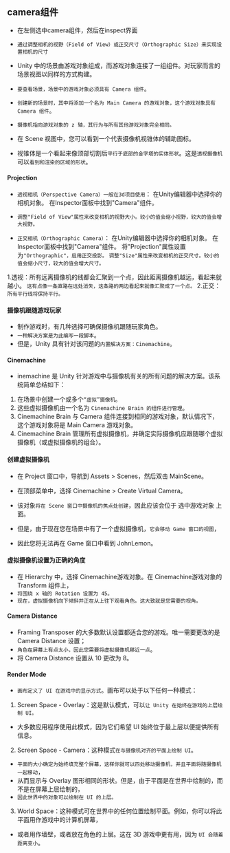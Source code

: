 ## camera组件
* 在左侧选中camera组件，然后在inspect界面
* `通过调整相机的视野（Field of View）或正交尺寸（Orthographic Size）来实现设置相机的尺寸`

* Unity 中的场景由游戏对象组成，而游戏对象连接了一组组件。对玩家而言的场景视图以同样的方式构建。
* `要查看场景，场景中的游戏对象必须具有 Camera 组件`。
* `创建新的场景时，其中将添加一个名为 Main Camera 的游戏对象，这个游戏对象具有 Camera 组件`。

* `摄像机指向游戏对象的 z 轴，其行为与所有其他游戏对象完全相同。`

* 在 Scene 视图中，您可以看到一个代表摄像机视锥体的辅助图标。
* 视锥体是一个看起来像顶部切割后`平行于底部的金字塔的实体形状`。这是`透视摄像机`可以`看到和渲染的区域的形状`。


#### Projection
* `透视相机（Perspective Camera）一般在3d项目使用`：
在Unity编辑器中选择你的相机对象。
在Inspector面板中找到"Camera"组件。
* `调整"Field of View"属性来改变相机的视野大小。较小的值会缩小视野，较大的值会增大视野。`

* `正交相机（Orthographic Camera）`：
在Unity编辑器中选择你的相机对象。
在Inspector面板中找到"Camera"组件。
将"Projection"属性设置为`"Orthographic"，启用正交投影。`
`调整"Size"属性来改变相机的正交尺寸。较小的值会缩小尺寸，较大的值会增大尺寸。`


1.透视：所有远离摄像机的线都会汇聚到一个点，因此距离摄像机越远，看起来就越小。
`这有点像一条直路在远处消失，这条路的两边看起来就像汇聚成了一个点。`
2.正交：`所有平行线将保持平行。`


#### 摄像机跟随游戏玩家
* 制作游戏时，有几种选择可确保摄像机跟随玩家角色。
* `一种解决方案是为此编写一段脚本`。
* 但是，Unity 具有针对该问题的`内置解决方案：Cinemachine`。

#### Cinemachine
* inemachine 是 Unity 针对游戏中与摄像机有关的所有问题的解决方案。该系统简单总结如下：
1.  在场景中创建一个或多个`“虚拟”摄像机`。
2.  这些虚拟摄像机由一个名为 `Cinemachine Brain 的组件进行管理`。
3.  Cinemachine Brain 与 Camera 组件连接到相同的游戏对象，默认情况下，这个游戏对象将是 Main Camera 游戏对象。
4.  Cinemachine Brain 管理所有虚拟摄像机，并确定实际摄像机应跟随哪个虚拟摄像机（或虚拟摄像机的组合）。

#### 创建虚拟摄像机
* 在 Project 窗口中，导航到 Assets > Scenes，然后双击 MainScene。
* 在顶部菜单中，选择 Cinemachine > Create Virtual Camera。

* 该对象`将在 Scene 窗口中摄像机的焦点处创建`，因此应该会位于 选中游戏对象 上面。
* 但是，由于现在您在场景中有了一个虚拟摄像机，`它会移动 Game 窗口的视图`，
* 因此您将无法再在 Game 窗口中看到 JohnLemon。

#### 虚拟摄像机设置为正确的角度
* 在 Hierarchy 中，选择 Cinemachine游戏对象。在 Cinemachine游戏对象的 Transform 组件上，
* `将围绕 x 轴的 Rotation 设置为 45。`
* `现在，虚拟摄像机向下倾斜并正在从上往下观看角色。这大致就是您需要的视角。`

#### Camera Distance
* Framing Transposer 的大多数默认设置都适合您的游戏。唯一需要更改的是 Camera Distance 设置；
* `角色在屏幕上有点太小，因此您需要将虚拟摄像机移近一点`。
* 将 Camera Distance 设置从 10 更改为 8。

#### Render Mode
* `画布定义了 UI 在游戏中的显示方式`。画布可以处于以下任何一种模式：
1. Screen Space - Overlay：这是默认模式，可以`让 Unity 在始终在游戏的上层绘制 UI。`
* 大多数应用程序使用此模式，因为它们希望 UI 始终位于最上层以便提供所有信息。
2. Screen Space - Camera：这种模式`在与摄像机对齐的平面上绘制 UI`。
* `平面的大小确定为始终填充整个屏幕，这样你就可以四处移动摄像机，并且平面将随摄像机一起移动`，
* 从而显示与 Overlay 图形相同的形状。但是，由于平面是在世界中绘制的，而不是在屏幕上层绘制的，
* `因此世界中的对象可以绘制在 UI 的上层。`
3. World Space：这种模式可在世界中的任何位置绘制平面。例如，你可以将此平面用作游戏中的计算机屏幕，
* 或者用作墙壁，或者放在角色的上层。这在 3D 游戏中更有用，因为 `UI 会随着距离变小`。








